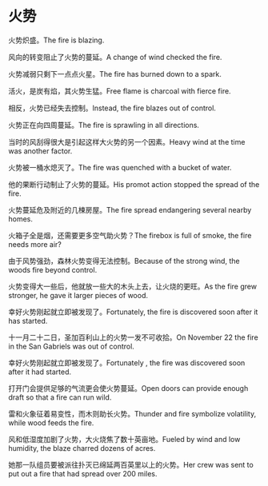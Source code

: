 # 火势

<p><span class="chinese">火势炽盛。</span><span class="english">The fire is blazing.</span></p>

<p><span class="chinese">风向的转变阻止了火势的蔓延。</span><span class="english">A change of wind checked the fire.</span></p>

<p><span class="chinese">火势减弱只剩下一点点火星。</span><span class="english">The fire has burned down to a spark.</span></p>

<p><span class="chinese">活火，是炭有焰，其火势生猛。</span><span class="english">Free flame is charcoal with fierce fire.</span></p>

<p><span class="chinese">相反，火势已经失去控制。</span><span class="english">Instead, the fire blazes out of control.</span></p>

<p><span class="chinese">火势正在向四周蔓延。</span><span class="english">The fire is sprawling in all directions.</span></p>

<p><span class="chinese">当时的风刮得很大是引起这样大火势的另一个因素。</span><span class="english">Heavy wind at the time was another factor.</span></p>

<p><span class="chinese">火势被一桶水熄灭了。</span><span class="english">The fire was quenched with a bucket of water.</span></p>

<p><span class="chinese">他的果断行动制止了火势的蔓延。</span><span class="english">His promot action stopped the spread of the fire.</span></p>

<p><span class="chinese">火势蔓延危及附近的几楝房屋。</span><span class="english">The fire spread endangering several nearby homes.</span></p>

<p><span class="chinese">火箱子全是烟，还需要更多空气助火势？</span><span class="english">The firebox is full of smoke, the fire needs more air?</span></p>

<p><span class="chinese">由于风势强劲，森林火势变得无法控制。</span><span class="english">Because of the strong wind, the woods fire beyond control.</span></p>

<p><span class="chinese">火势变得大一些后，他就放一些大的木头上去，让火烧的更旺。</span><span class="english">As the fire grew stronger, he gave it larger pieces of wood.</span></p>

<p><span class="chinese">幸好火势刚起就立即被发现了。</span><span class="english">Fortunately, the fire is discovered soon after it has started.</span></p>

<p><span class="chinese">十一月二十二日，圣加百利山上的火势一发不可收拾。</span><span class="english">On November 22 the fire in the San Gabriels was out of control.</span></p>

<p><span class="chinese">幸好火势刚起就立即被发现了。</span><span class="english">Fortunately , the fire was discovered soon after it had started.</span></p>

<p><span class="chinese">打开门会提供足够的气流更会使火势蔓延。</span><span class="english">Open doors can provide enough draft so that a fire can run wild.</span></p>

<p><span class="chinese">雷和火象征着易变性，而木则助长火势。</span><span class="english">Thunder and fire symbolize volatility, while wood feeds the fire.</span></p>

<p><span class="chinese">风和低湿度加剧了火势，大火烧焦了数十英亩地。</span><span class="english">Fueled by wind and low humidity, the blaze charred dozens of acres.</span></p>

<p><span class="chinese">她那一队组员要被派往扑灭已绵延两百英里以上的火势。</span><span class="english">Her crew was sent to put out a fire that had spread over 200 miles.</span></p>

